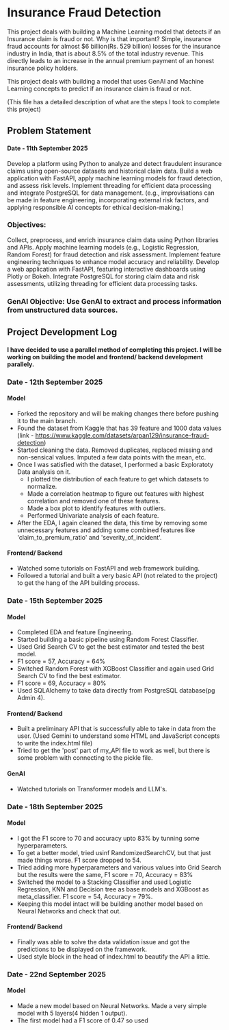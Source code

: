 # Insurance Fraud Detection

This project deals with building a Machine Learning model that detects if an Insurance claim is fraud or not. Why is that important? Simple, insurance fraud accounts for almost $6 billion(Rs. 529 billion) losses for the insurance industry in India, that is about 8.5% of the total industry revenue. This directly leads to an increase in the annual premium payment of an honest insurance policy holders. 

This project deals with building a model that uses GenAI and Machine Learning concepts to predict if an insurance claim is fraud or not. 

(This file has a detailed description of what are the steps I took to complete this project)

## Problem Statement 
#### Date - 11th September 2025
Develop a platform using Python to analyze and detect fraudulent insurance claims using open-source datasets and historical claim data. Build a web application with FastAPI, apply machine learning models for fraud detection, and assess risk levels. Implement threading for efficient data processing and integrate PostgreSQL for data management. (e.g., improvisations can be made in feature engineering, incorporating external risk factors, and applying responsible AI concepts for ethical decision-making.)

### Objectives:

Collect, preprocess, and enrich insurance claim data using Python libraries and APIs.
Apply machine learning models (e.g., Logistic Regression, Random Forest) for fraud detection and risk assessment.
Implement feature engineering techniques to enhance model accuracy and reliability.
Develop a web application with FastAPI, featuring interactive dashboards using Plotly or Bokeh.
Integrate PostgreSQL for storing claim data and risk assessments, utilizing threading for efficient data processing tasks.
### GenAI Objective: Use GenAI to extract and process information from unstructured data sources.

## Project Development Log

#### I have decided to use a parallel method of completing this project. I will be working on building the model and frontend/ backend development parallely. 

### Date - 12th September 2025

#### Model

- Forked the repository and will be making changes there before pushing it to the main branch.
- Found the dataset from Kaggle that has 39 feature and 1000 data values (link - https://www.kaggle.com/datasets/arpan129/insurance-fraud-detection)
- Started cleaning the data. Removed duplicates, replaced missing and non-sensical values. Imputed a few data points with the mean, etc.
- Once I was satisfied with the dataset, I performed a basic Exploratoty Data analysis on it.   
    - I plotted the distribution of each feature to get which datasets to normalize.
    - Made a correlation heatmap to figure out features with highest correlation and removed one of these features.
    - Made a box plot to identify features with outliers.
    - Performed Univariate analysis of each feature.
- After the EDA, I again cleaned the data, this time by removing some unnecessary features and adding some combined features like 'claim_to_premium_ratio' and 'severity_of_incident'.

#### Frontend/ Backend

- Watched some tutorials on FastAPI and web framework building.
- Followed a tutorial and built a very basic API (not related to the project) to get the hang of the API building process.

### Date - 15th September 2025
#### Model

- Completed EDA and feature Engineering. 
- Started building a basic pipeline using Random Forest Classifier.
- Used Grid Search CV to get the best estimator and tested the best model. 
- F1 score = 57, Accuracy = 64%
- Switched Random Forest with XGBoost Classifier and again used Grid Search CV to find the best estimator.
- F1 score = 69, Accuracy = 80%
- Used SQLAlchemy to take data directly from PostgreSQL database(pg Admin 4).

#### Frontend/ Backend
- Built a preliminary API that is successfully able to take in data from the user. (Used Gemini to understand some HTML and JavaScript concepts to write the index.html file)
- Tried to get the 'post' part of my_API file to work as well, but there is some problem with connecting to the pickle file.

#### GenAI
- Watched tutorials on Transformer models and LLM's.

### Date - 18th September 2025

#### Model 
- I got the F1 score to 70 and accuracy upto 83% by tunning some hyperparameters.
- To get a better model, tried usinf RandomizedSearchCV, but that just made things worse. F1 score dropped to 54.
- Tried adding more hyperparameters and various values into Grid Search but the results were the same, F1 score = 70, Accuracy = 83%
- Switched the model to a Stacking Classifier and used Logistic Regression, KNN and Decision tree as base models and XGBoost as meta_classifier. F1 score = 54, Accuracy = 79%.
- Keeping this model intact will be building another model based on Neural Networks and check that out.

#### Frontend/ Backend
- Finally was able to solve the data validation issue and got the predictions to be displayed on the framework.
- Used style block in the head of index.html to beautify the API a little.

### Date - 22nd September 2025

#### Model

- Made a new model based on Neural Networks. Made a very simple model with 5 layers(4 hidden 1 output).
- The first model had a F1 score of 0.47 so used 
